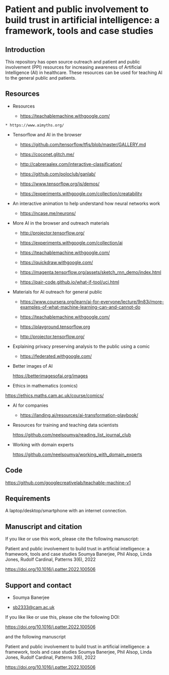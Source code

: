 # Patient and public involvement to build trust in artificial intelligence: a framework, tools and case studies

## Introduction

This repository has open source outreach and patient and public involvement (PPI) resources for increasing awareness of Artificial Intelligence (AI) in healthcare. These resources can be used for teaching AI to the general public and patients.


## Resources

* Resources

    * https://teachablemachine.withgoogle.com/

<!--    * https://www.climbproject.org.uk/dance-mat
    
    * https://www.climbproject.org.uk/big-data-illustration
    
    * https://www.climbproject.org.uk/machine-learning-webcam
-->

    * https://www.aimyths.org/


* Tensorflow and AI in the browser

    * https://github.com/tensorflow/tfjs/blob/master/GALLERY.md

    * https://coconet.glitch.me/

    * http://cabreraalex.com/interactive-classification/
    
    * https://github.com/poloclub/ganlab/
    
    * https://www.tensorflow.org/js/demos/
    
    * https://experiments.withgoogle.com/collection/creatability
    

* An interactive animation to help understand how neural networks work 

    * https://ncase.me/neurons/


* More AI in the browser and outreach materials

    * http://projector.tensorflow.org/
    
    * https://experiments.withgoogle.com/collection/ai
    
    
    
    * https://teachablemachine.withgoogle.com/
    
    * https://quickdraw.withgoogle.com/
    
    * https://magenta.tensorflow.org/assets/sketch_rnn_demo/index.html
    
    * https://pair-code.github.io/what-if-tool/uci.html
    
<!--    * https://www.climbproject.org.uk/big-data
    
    * https://www.climbproject.org.uk/dance-mat
  -->  
    
* Materials for AI outreach for general public

    * https://www.coursera.org/learn/ai-for-everyone/lecture/9n83j/more-examples-of-what-machine-learning-can-and-cannot-do​

    * https://teachablemachine.withgoogle.com/

    * https://playground.tensorflow.org

    * http://projector.tensorflow.org/
    

* Explaining privacy preserving analysis to the public using a comic

    * https://federated.withgoogle.com/
 
* Better images of AI

   https://betterimagesofai.org/images
 

* Ethics in mathematics (comics)

https://ethics.maths.cam.ac.uk/course/comics/

 
* AI for companies

    * https://landing.ai/resources/ai-transformation-playbook/

* Resources for training and teaching data scientists

   https://github.com/neelsoumya/reading_list_journal_club
    
* Working with domain experts

   https://github.com/neelsoumya/working_with_domain_experts   


## Code

   https://github.com/googlecreativelab/teachable-machine-v1   


## Requirements

A laptop/desktop/smartphone with an internet connection.


## Manuscript and citation

If you like or use this work, please cite the following manuscript:

   Patient and public involvement to build trust in artificial intelligence: a framework, tools and case studies
   Soumya Banerjee, Phil Alsop, Linda Jones, Rudolf Cardinal, Patterns 3(6), 2022
   
   https://doi.org/10.1016/j.patter.2022.100506


## Support and contact

   * Soumya Banerjee

   * sb2333@cam.ac.uk
   
    

If you like like or use this, please cite the following DOI:


https://doi.org/10.1016/j.patter.2022.100506

and the following manuscript

 Patient and public involvement to build trust in artificial intelligence: a framework, tools and case studies
   Soumya Banerjee, Phil Alsop, Linda Jones, Rudolf Cardinal, Patterns 3(6), 2022
   
   https://doi.org/10.1016/j.patter.2022.100506

